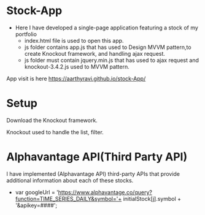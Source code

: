# Stock-App
  * Here I have developed a single-page application featuring a stock of my portfolio
     * index.html file is used to open this app.
     * js folder contains app.js that has used to Design MVVM pattern,to create Knockout framework, and handling ajax request.
     * js folder must contain jquery.min.js that has used to ajax request and knockout-3.4.2.js used to MVVM pattern. 
  
 
App visit is here <https://aarthyravi.github.io/stock-App/> 

# Setup
Download the Knockout framework. 

Knockout used to handle the list, filter.

# Alphavantage API(Third Party API)
  I have implemented (Alphavantage API) third-party APIs that provide additional information about each of these stocks.
  
  * var googleUrl = 'https://www.alphavantage.co/query?function=TIME_SERIES_DAILY&symbol='+ initialStock[j].symbol + '&apikey=####';
  
